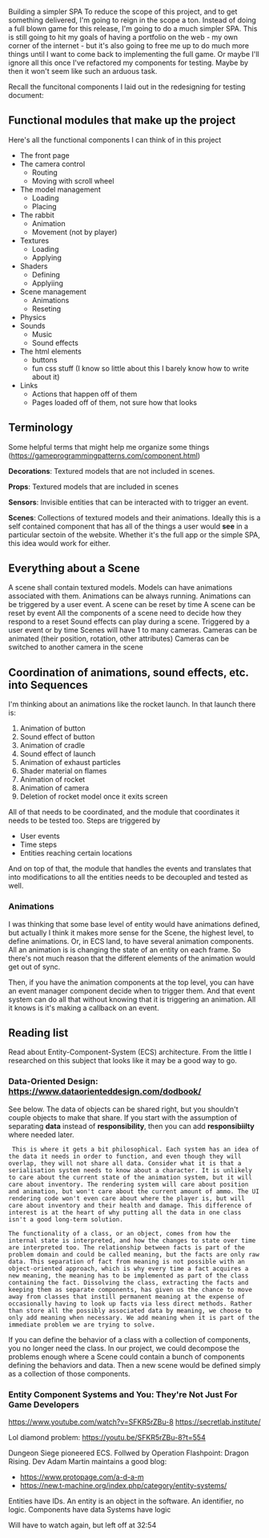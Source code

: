  Building a simpler SPA
To reduce the scope of this project, and to get something delivered, I'm going to reign in the scope a ton. Instead of doing a full blown game for this release, I'm going to do a much simpler SPA. This is still going to hit my goals of having a portfolio on the web - my own corner of the internet - but it's also going to free me up to do much more things until I want to come back to implementing the full game. Or maybe I'll ignore all this once I've refactored my components for testing. Maybe by then it won't seem like such an arduous task. 

Recall the funcitonal components I laid out in the redesigning for testing document:

## Functional modules that make up the project
Here's all the functional components I can think of in this project
- The front page
- The camera control
    - Routing
    - Moving with scroll wheel
- The model management
    - Loading
    - Placing
- The rabbit
    - Animation
    - Movement (not by player)
- Textures
    - Loading
    - Applying
- Shaders
    - Defining
    - Applyiing
- Scene management
    - Animations
    - Reseting
- Physics
- Sounds
    - Music
    - Sound effects
- The html elements
    - buttons
    - fun css stuff (I know so little about this I barely know how to write about it)
- Links
    - Actions that happen off of them 
    - Pages loaded off of them, not sure how that looks

## Terminology
Some helpful terms that might help me organize some things (https://gameprogrammingpatterns.com/component.html)

**Decorations**: Textured models that are not included in scenes.

**Props**: Textured models that are included in scenes

**Sensors**: Invisible entities that can be interacted with to trigger an event.

**Scenes**: Collections of textured models and their animations. Ideally this is a self contained component that has all of the things a user would __see__ in a particular sectoin of the website. Whether it's the full app or the simple SPA, this idea would work for either.

## Everything about a Scene
A scene shall contain textured models.
Models can have animations associated with them.
Animations can be always running.
Animations can be triggered by a user event.
A scene can be reset by time
A scene can be reset by event
All the components of a scene need to decide how they respond to a reset
Sound effects can play during a scene. Triggered by a user event or by time
Scenes will have 1 to many cameras.
Cameras can be animated (their position, rotation, other attributes)
Cameras can be switched to another camera in the scene

## Coordination of animations, sound effects, etc. into Sequences
I'm thinking about an animations like the rocket launch. In that launch there is:
1. Animation of button
2. Sound effect of button
3. Animation of cradle
4. Sound effect of launch
5. Animation of exhaust particles
6. Shader material on flames
7. Animation of rocket
8. Animation of camera
9. Deletion of rocket model once it exits screen

All of that needs to be coordinated, and the module that coordinates it needs to be tested too.
Steps are triggered by
- User events
- Time steps
- Entities reaching certain locations

And on top of that, the module that handles the events and translates that into modifications to all the entities needs to be decoupled and tested as well.

### Animations
I was thinking that some base level of entity would have animations defined, but actually I think it makes more sense for the Scene, the highest level, to define animations. Or, in ECS land, to have several animation components. All an animation is is changing the state of an entity on each frame. So there's not much reason that the different elements of the animation would get out of sync. 

Then, if you have the animation components at the top level, you can have an event manager component decide when to trigger them. And that event system can do all that without knowing that it is triggering an animation. All it knows is it's making a callback on an event.

## Reading list
Read about Entity-Component-System (ECS) architecture. From the little I researched on this subject that looks like it may be a good way to go. 
### Data-Oriented Design: https://www.dataorienteddesign.com/dodbook/

See below. The data of objects can be shared right, but you shouldn't couple objects to make that share. If you start with the assumption of separating **data** instead of **responsibility**, then you can add **responsibiilty** where needed later.
```
 This is where it gets a bit philosophical. Each system has an idea of the data it needs in order to function, and even though they will overlap, they will not share all data. Consider what it is that a serialisation system needs to know about a character. It is unlikely to care about the current state of the animation system, but it will care about inventory. The rendering system will care about position and animation, but won't care about the current amount of ammo. The UI rendering code won't even care about where the player is, but will care about inventory and their health and damage. This difference of interest is at the heart of why putting all the data in one class isn't a good long-term solution.

The functionality of a class, or an object, comes from how the internal state is interpreted, and how the changes to state over time are interpreted too. The relationship between facts is part of the problem domain and could be called meaning, but the facts are only raw data. This separation of fact from meaning is not possible with an object-oriented approach, which is why every time a fact acquires a new meaning, the meaning has to be implemented as part of the class containing the fact. Dissolving the class, extracting the facts and keeping them as separate components, has given us the chance to move away from classes that instill permanent meaning at the expense of occasionally having to look up facts via less direct methods. Rather than store all the possibly associated data by meaning, we choose to only add meaning when necessary. We add meaning when it is part of the immediate problem we are trying to solve. 
```

If you can define the behavior of a class with a collection of components, you no longer need the class. In our project, we could decompose the problems enough where a Scene could contain a bunch of components defining the behaviors and data. Then a new scene would be defined simply as a collection of those components.

### Entity Component Systems and You: They're Not Just For Game Developers
https://www.youtube.com/watch?v=SFKR5rZBu-8
https://secretlab.institute/

Lol diamond problem: https://youtu.be/SFKR5rZBu-8?t=554

Dungeon Siege pioneered ECS. Follwed by Operation Flashpoint: Dragon Rising. Dev Adam Martin maintains a good blog: 
- https://www.protopage.com/a-d-a-m 
- https://new.t-machine.org/index.php/category/entity-systems/

Entities have IDs. An entity is an object in the software. An identifier, no logic.
Components have data
Systems have logic

Will have to watch again, but left off at 32:54




